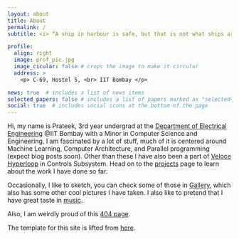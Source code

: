 ```yaml
---
layout: about
title: About
permalink: /
subtitle: <i> “A ship in harbour is safe, but that is not what ships are built for.”  <br> - John A. Shedd </i>

profile:
  align: right
  image: prof_pic.jpg
  image_cicular: false # crops the image to make it circular
  address: >
    <p> C-69, Hostel 5, <br> IIT Bombay </p>

news: true  # includes a list of news items
selected_papers: false # includes a list of papers marked as "selected={true}"
social: true  # includes social icons at the bottom of the page
---
```


Hi, my name is Prateek, 3rd year undergrad at the [Department of Electrical Engineering](https://www.ee.iitb.ac.in/web) @IIT Bombay with a Minor in Computer Science and Engineering. I am fascinated by a lot of stuff, much of it is centered around Machine Learning, Computer Architecture, and Parallel programming (expect blog posts soon). Other than these I have also been a part of [Veloce Hyperloop](https://hyperloopiitb.github.io/) in Controls Subsystem. Head on to the [projects](projects/) page to learn about the work I have done so far.

Occasionally, I like to sketch, you can check some of those in [Gallery](Gallery/), which also has some other cool pictures I have taken. I also like to pretend that I have great taste in [music](https://open.spotify.com/user/nfcydzarhf61kcjd2r2z6yreb?si=252bcb8469064e19).

Also, I am weirdly proud of this [404 page](DNE/).

The template for this site is lifted from [here](https://github.com/alshedivat/al-folio).

<!---
# Over the course of few months from now, I'll modify this site extensively
-->

